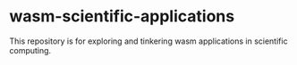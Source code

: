 # wasm-scientific-applications
This repository is for  exploring and tinkering wasm applications in scientific computing. 
